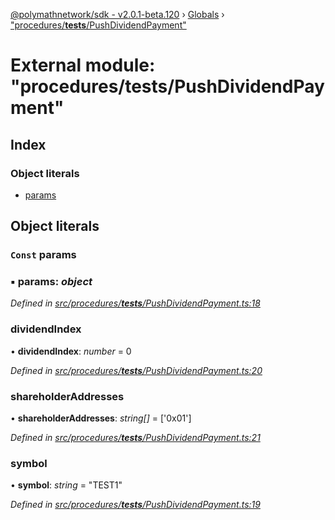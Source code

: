 [@polymathnetwork/sdk - v2.0.1-beta.120](../README.md) › [Globals](../globals.md) › ["procedures/**tests**/PushDividendPayment"](_procedures___tests___pushdividendpayment_.md)

# External module: "procedures/**tests**/PushDividendPayment"

## Index

### Object literals

- [params](_procedures___tests___pushdividendpayment_.md#const-params)

## Object literals

### `Const` params

### ▪ **params**: _object_

_Defined in [src/procedures/**tests**/PushDividendPayment.ts:18](https://github.com/PolymathNetwork/polymath-sdk/blob/1da5bc5/src/procedures/__tests__/PushDividendPayment.ts#L18)_

### dividendIndex

• **dividendIndex**: _number_ = 0

_Defined in [src/procedures/**tests**/PushDividendPayment.ts:20](https://github.com/PolymathNetwork/polymath-sdk/blob/1da5bc5/src/procedures/__tests__/PushDividendPayment.ts#L20)_

### shareholderAddresses

• **shareholderAddresses**: _string[]_ = ['0x01']

_Defined in [src/procedures/**tests**/PushDividendPayment.ts:21](https://github.com/PolymathNetwork/polymath-sdk/blob/1da5bc5/src/procedures/__tests__/PushDividendPayment.ts#L21)_

### symbol

• **symbol**: _string_ = "TEST1"

_Defined in [src/procedures/**tests**/PushDividendPayment.ts:19](https://github.com/PolymathNetwork/polymath-sdk/blob/1da5bc5/src/procedures/__tests__/PushDividendPayment.ts#L19)_
